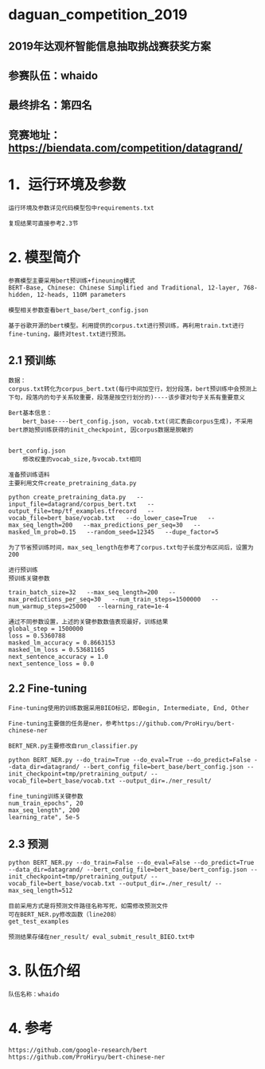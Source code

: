 # daguan_competition_2019
## 2019年达观杯智能信息抽取挑战赛获奖方案

## 参赛队伍：whaido
## 最终排名：第四名
## 竞赛地址：https://biendata.com/competition/datagrand/

# 1．运行环境及参数
	运行环境及参数详见代码模型包中requirements.txt

	复现结果可直接参考2.3节

# 2. 模型简介
	参赛模型主要采用bert预训练+fineuning模式
	BERT-Base, Chinese: Chinese Simplified and Traditional, 12-layer, 768-hidden, 12-heads, 110M parameters

	模型相关参数查看bert_base/bert_config.json

	基于谷歌开源的bert模型。利用提供的corpus.txt进行预训练，再利用train.txt进行fine-tuning，最终对test.txt进行预测。


## 2.1 预训练
	数据：
	corpus.txt转化为corpus_bert.txt(每行中间加空行，划分段落，bert预训练中会预测上下句，段落内的句子关系较重要，段落是按空行划分的)----该步骤对句子关系有重要意义

	Bert基本信息：
		bert_base----bert_config.json, vocab.txt(词汇表由corpus生成)，不采用bert原始预训练获得的init_checkpoint, 因corpus数据是脱敏的


	bert_config.json
		修改权重的vocab_size,与vocab.txt相同

	准备预训练语料
	主要利用文件create_pretraining_data.py

	python create_pretraining_data.py   --input_file=datagrand/corpus_bert.txt   --output_file=tmp/tf_examples.tfrecord   --				vocab_file=bert_base/vocab.txt   --do_lower_case=True   --max_seq_length=200   --max_predictions_per_seq=30   --masked_lm_prob=0.15   --random_seed=12345   --dupe_factor=5

	为了节省预训练时间，max_seq_length在参考了corpus.txt句子长度分布区间后，设置为200

	进行预训练
	预训练关键参数

	train_batch_size=32   --max_seq_length=200   --max_predictions_per_seq=30   --num_train_steps=1500000   --num_warmup_steps=25000   --learning_rate=1e-4

	通过不同参数设置，上述的关键参数数值表现最好，训练结果
	global_step = 1500000
	loss = 0.5360788
	masked_lm_accuracy = 0.8663153
	masked_lm_loss = 0.53681165
	next_sentence_accuracy = 1.0
	next_sentence_loss = 0.0

## 2.2 Fine-tuning
	Fine-tuning使用的训练数据采用BIEO标记，即Begin, Intermediate, End, Other

	Fine-tuning主要做的任务是ner，参考https://github.com/ProHiryu/bert-chinese-ner

	BERT_NER.py主要修改自run_classifier.py

	python BERT_NER.py --do_train=True --do_eval=True --do_predict=False --data_dir=datagrand/ --bert_config_file=bert_base/bert_config.json --init_checkpoint=tmp/pretraining_output/ --vocab_file=bert_base/vocab.txt --output_dir=./ner_result/

	fine_tuning训练关键参数
	num_train_epochs", 20
	max_seq_length", 200
	learning_rate", 5e-5


## 2.3 预测

	python BERT_NER.py --do_train=False --do_eval=False --do_predict=True --data_dir=datagrand/ --bert_config_file=bert_base/bert_config.json --init_checkpoint=tmp/pretraining_output/ --vocab_file=bert_base/vocab.txt --output_dir=./ner_result/ --max_seq_length=512

	目前采用方式是将预测文件路径名称写死，如需修改预测文件
	可在BERT_NER.py修改函数（line208）
	get_test_examples

	预测结果存储在ner_result/ eval_submit_result_BIEO.txt中


# 3. 队伍介绍
	队伍名称：whaido

# 4. 参考

	https://github.com/google-research/bert  
	https://github.com/ProHiryu/bert-chinese-ner


